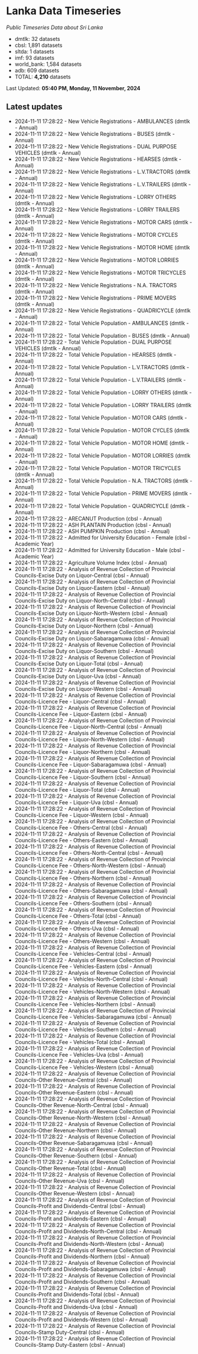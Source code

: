 # Lanka Data Timeseries
*Public Timeseries Data about Sri Lanka*

* dmtlk: 32 datasets
* cbsl: 1,891 datasets
* sltda: 1 datasets
* imf: 93 datasets
* world_bank: 1,584 datasets
* adb: 609 datasets
* TOTAL: **4,210** datasets

Last Updated: **05:40 PM, Monday, 11 November, 2024**

## Latest updates

* 2024-11-11 17:28:22 - New Vehicle Registrations - AMBULANCES (dmtlk - Annual)
* 2024-11-11 17:28:22 - New Vehicle Registrations - BUSES (dmtlk - Annual)
* 2024-11-11 17:28:22 - New Vehicle Registrations - DUAL PURPOSE VEHICLES (dmtlk - Annual)
* 2024-11-11 17:28:22 - New Vehicle Registrations - HEARSES (dmtlk - Annual)
* 2024-11-11 17:28:22 - New Vehicle Registrations - L.V.TRACTORS (dmtlk - Annual)
* 2024-11-11 17:28:22 - New Vehicle Registrations - L.V.TRAILERS (dmtlk - Annual)
* 2024-11-11 17:28:22 - New Vehicle Registrations - LORRY OTHERS (dmtlk - Annual)
* 2024-11-11 17:28:22 - New Vehicle Registrations - LORRY TRAILERS (dmtlk - Annual)
* 2024-11-11 17:28:22 - New Vehicle Registrations - MOTOR CARS (dmtlk - Annual)
* 2024-11-11 17:28:22 - New Vehicle Registrations - MOTOR CYCLES (dmtlk - Annual)
* 2024-11-11 17:28:22 - New Vehicle Registrations - MOTOR HOME (dmtlk - Annual)
* 2024-11-11 17:28:22 - New Vehicle Registrations - MOTOR LORRIES (dmtlk - Annual)
* 2024-11-11 17:28:22 - New Vehicle Registrations - MOTOR TRICYCLES (dmtlk - Annual)
* 2024-11-11 17:28:22 - New Vehicle Registrations - N.A. TRACTORS (dmtlk - Annual)
* 2024-11-11 17:28:22 - New Vehicle Registrations - PRIME MOVERS (dmtlk - Annual)
* 2024-11-11 17:28:22 - New Vehicle Registrations - QUADRICYCLE (dmtlk - Annual)
* 2024-11-11 17:28:22 - Total Vehicle Population - AMBULANCES (dmtlk - Annual)
* 2024-11-11 17:28:22 - Total Vehicle Population - BUSES (dmtlk - Annual)
* 2024-11-11 17:28:22 - Total Vehicle Population - DUAL PURPOSE VEHICLES (dmtlk - Annual)
* 2024-11-11 17:28:22 - Total Vehicle Population - HEARSES (dmtlk - Annual)
* 2024-11-11 17:28:22 - Total Vehicle Population - L.V.TRACTORS (dmtlk - Annual)
* 2024-11-11 17:28:22 - Total Vehicle Population - L.V.TRAILERS (dmtlk - Annual)
* 2024-11-11 17:28:22 - Total Vehicle Population - LORRY OTHERS (dmtlk - Annual)
* 2024-11-11 17:28:22 - Total Vehicle Population - LORRY TRAILERS (dmtlk - Annual)
* 2024-11-11 17:28:22 - Total Vehicle Population - MOTOR CARS (dmtlk - Annual)
* 2024-11-11 17:28:22 - Total Vehicle Population - MOTOR CYCLES (dmtlk - Annual)
* 2024-11-11 17:28:22 - Total Vehicle Population - MOTOR HOME (dmtlk - Annual)
* 2024-11-11 17:28:22 - Total Vehicle Population - MOTOR LORRIES (dmtlk - Annual)
* 2024-11-11 17:28:22 - Total Vehicle Population - MOTOR TRICYCLES (dmtlk - Annual)
* 2024-11-11 17:28:22 - Total Vehicle Population - N.A. TRACTORS (dmtlk - Annual)
* 2024-11-11 17:28:22 - Total Vehicle Population - PRIME MOVERS (dmtlk - Annual)
* 2024-11-11 17:28:22 - Total Vehicle Population - QUADRICYCLE (dmtlk - Annual)
* 2024-11-11 17:28:22 - ARECANUT Production (cbsl - Annual)
* 2024-11-11 17:28:22 - ASH PLANTAIN Production (cbsl - Annual)
* 2024-11-11 17:28:22 - ASH PUMPKIN Production (cbsl - Annual)
* 2024-11-11 17:28:22 - Admitted for University Education - Female (cbsl - Academic Year)
* 2024-11-11 17:28:22 - Admitted for University Education - Male (cbsl - Academic Year)
* 2024-11-11 17:28:22 - Agriculture Volume Index (cbsl - Annual)
* 2024-11-11 17:28:22 - Analysis of Revenue Collection of Provincial Councils-Excise Duty on Liquor-Central (cbsl - Annual)
* 2024-11-11 17:28:22 - Analysis of Revenue Collection of Provincial Councils-Excise Duty on Liquor-Eastern (cbsl - Annual)
* 2024-11-11 17:28:22 - Analysis of Revenue Collection of Provincial Councils-Excise Duty on Liquor-North-Central (cbsl - Annual)
* 2024-11-11 17:28:22 - Analysis of Revenue Collection of Provincial Councils-Excise Duty on Liquor-North-Western (cbsl - Annual)
* 2024-11-11 17:28:22 - Analysis of Revenue Collection of Provincial Councils-Excise Duty on Liquor-Northern (cbsl - Annual)
* 2024-11-11 17:28:22 - Analysis of Revenue Collection of Provincial Councils-Excise Duty on Liquor-Sabaragamuwa (cbsl - Annual)
* 2024-11-11 17:28:22 - Analysis of Revenue Collection of Provincial Councils-Excise Duty on Liquor-Southern (cbsl - Annual)
* 2024-11-11 17:28:22 - Analysis of Revenue Collection of Provincial Councils-Excise Duty on Liquor-Total (cbsl - Annual)
* 2024-11-11 17:28:22 - Analysis of Revenue Collection of Provincial Councils-Excise Duty on Liquor-Uva (cbsl - Annual)
* 2024-11-11 17:28:22 - Analysis of Revenue Collection of Provincial Councils-Excise Duty on Liquor-Western (cbsl - Annual)
* 2024-11-11 17:28:22 - Analysis of Revenue Collection of Provincial Councils-Licence Fee - Liquor-Central (cbsl - Annual)
* 2024-11-11 17:28:22 - Analysis of Revenue Collection of Provincial Councils-Licence Fee - Liquor-Eastern (cbsl - Annual)
* 2024-11-11 17:28:22 - Analysis of Revenue Collection of Provincial Councils-Licence Fee - Liquor-North-Central (cbsl - Annual)
* 2024-11-11 17:28:22 - Analysis of Revenue Collection of Provincial Councils-Licence Fee - Liquor-North-Western (cbsl - Annual)
* 2024-11-11 17:28:22 - Analysis of Revenue Collection of Provincial Councils-Licence Fee - Liquor-Northern (cbsl - Annual)
* 2024-11-11 17:28:22 - Analysis of Revenue Collection of Provincial Councils-Licence Fee - Liquor-Sabaragamuwa (cbsl - Annual)
* 2024-11-11 17:28:22 - Analysis of Revenue Collection of Provincial Councils-Licence Fee - Liquor-Southern (cbsl - Annual)
* 2024-11-11 17:28:22 - Analysis of Revenue Collection of Provincial Councils-Licence Fee - Liquor-Total (cbsl - Annual)
* 2024-11-11 17:28:22 - Analysis of Revenue Collection of Provincial Councils-Licence Fee - Liquor-Uva (cbsl - Annual)
* 2024-11-11 17:28:22 - Analysis of Revenue Collection of Provincial Councils-Licence Fee - Liquor-Western (cbsl - Annual)
* 2024-11-11 17:28:22 - Analysis of Revenue Collection of Provincial Councils-Licence Fee - Others-Central (cbsl - Annual)
* 2024-11-11 17:28:22 - Analysis of Revenue Collection of Provincial Councils-Licence Fee - Others-Eastern (cbsl - Annual)
* 2024-11-11 17:28:22 - Analysis of Revenue Collection of Provincial Councils-Licence Fee - Others-North-Central (cbsl - Annual)
* 2024-11-11 17:28:22 - Analysis of Revenue Collection of Provincial Councils-Licence Fee - Others-North-Western (cbsl - Annual)
* 2024-11-11 17:28:22 - Analysis of Revenue Collection of Provincial Councils-Licence Fee - Others-Northern (cbsl - Annual)
* 2024-11-11 17:28:22 - Analysis of Revenue Collection of Provincial Councils-Licence Fee - Others-Sabaragamuwa (cbsl - Annual)
* 2024-11-11 17:28:22 - Analysis of Revenue Collection of Provincial Councils-Licence Fee - Others-Southern (cbsl - Annual)
* 2024-11-11 17:28:22 - Analysis of Revenue Collection of Provincial Councils-Licence Fee - Others-Total (cbsl - Annual)
* 2024-11-11 17:28:22 - Analysis of Revenue Collection of Provincial Councils-Licence Fee - Others-Uva (cbsl - Annual)
* 2024-11-11 17:28:22 - Analysis of Revenue Collection of Provincial Councils-Licence Fee - Others-Western (cbsl - Annual)
* 2024-11-11 17:28:22 - Analysis of Revenue Collection of Provincial Councils-Licence Fee - Vehicles-Central (cbsl - Annual)
* 2024-11-11 17:28:22 - Analysis of Revenue Collection of Provincial Councils-Licence Fee - Vehicles-Eastern (cbsl - Annual)
* 2024-11-11 17:28:22 - Analysis of Revenue Collection of Provincial Councils-Licence Fee - Vehicles-North-Central (cbsl - Annual)
* 2024-11-11 17:28:22 - Analysis of Revenue Collection of Provincial Councils-Licence Fee - Vehicles-North-Western (cbsl - Annual)
* 2024-11-11 17:28:22 - Analysis of Revenue Collection of Provincial Councils-Licence Fee - Vehicles-Northern (cbsl - Annual)
* 2024-11-11 17:28:22 - Analysis of Revenue Collection of Provincial Councils-Licence Fee - Vehicles-Sabaragamuwa (cbsl - Annual)
* 2024-11-11 17:28:22 - Analysis of Revenue Collection of Provincial Councils-Licence Fee - Vehicles-Southern (cbsl - Annual)
* 2024-11-11 17:28:22 - Analysis of Revenue Collection of Provincial Councils-Licence Fee - Vehicles-Total (cbsl - Annual)
* 2024-11-11 17:28:22 - Analysis of Revenue Collection of Provincial Councils-Licence Fee - Vehicles-Uva (cbsl - Annual)
* 2024-11-11 17:28:22 - Analysis of Revenue Collection of Provincial Councils-Licence Fee - Vehicles-Western (cbsl - Annual)
* 2024-11-11 17:28:22 - Analysis of Revenue Collection of Provincial Councils-Other Revenue-Central (cbsl - Annual)
* 2024-11-11 17:28:22 - Analysis of Revenue Collection of Provincial Councils-Other Revenue-Eastern (cbsl - Annual)
* 2024-11-11 17:28:22 - Analysis of Revenue Collection of Provincial Councils-Other Revenue-North-Central (cbsl - Annual)
* 2024-11-11 17:28:22 - Analysis of Revenue Collection of Provincial Councils-Other Revenue-North-Western (cbsl - Annual)
* 2024-11-11 17:28:22 - Analysis of Revenue Collection of Provincial Councils-Other Revenue-Northern (cbsl - Annual)
* 2024-11-11 17:28:22 - Analysis of Revenue Collection of Provincial Councils-Other Revenue-Sabaragamuwa (cbsl - Annual)
* 2024-11-11 17:28:22 - Analysis of Revenue Collection of Provincial Councils-Other Revenue-Southern (cbsl - Annual)
* 2024-11-11 17:28:22 - Analysis of Revenue Collection of Provincial Councils-Other Revenue-Total (cbsl - Annual)
* 2024-11-11 17:28:22 - Analysis of Revenue Collection of Provincial Councils-Other Revenue-Uva (cbsl - Annual)
* 2024-11-11 17:28:22 - Analysis of Revenue Collection of Provincial Councils-Other Revenue-Western (cbsl - Annual)
* 2024-11-11 17:28:22 - Analysis of Revenue Collection of Provincial Councils-Profit and Dividends-Central (cbsl - Annual)
* 2024-11-11 17:28:22 - Analysis of Revenue Collection of Provincial Councils-Profit and Dividends-Eastern (cbsl - Annual)
* 2024-11-11 17:28:22 - Analysis of Revenue Collection of Provincial Councils-Profit and Dividends-North-Central (cbsl - Annual)
* 2024-11-11 17:28:22 - Analysis of Revenue Collection of Provincial Councils-Profit and Dividends-North-Western (cbsl - Annual)
* 2024-11-11 17:28:22 - Analysis of Revenue Collection of Provincial Councils-Profit and Dividends-Northern (cbsl - Annual)
* 2024-11-11 17:28:22 - Analysis of Revenue Collection of Provincial Councils-Profit and Dividends-Sabaragamuwa (cbsl - Annual)
* 2024-11-11 17:28:22 - Analysis of Revenue Collection of Provincial Councils-Profit and Dividends-Southern (cbsl - Annual)
* 2024-11-11 17:28:22 - Analysis of Revenue Collection of Provincial Councils-Profit and Dividends-Total (cbsl - Annual)
* 2024-11-11 17:28:22 - Analysis of Revenue Collection of Provincial Councils-Profit and Dividends-Uva (cbsl - Annual)
* 2024-11-11 17:28:22 - Analysis of Revenue Collection of Provincial Councils-Profit and Dividends-Western (cbsl - Annual)
* 2024-11-11 17:28:22 - Analysis of Revenue Collection of Provincial Councils-Stamp Duty-Central (cbsl - Annual)
* 2024-11-11 17:28:22 - Analysis of Revenue Collection of Provincial Councils-Stamp Duty-Eastern (cbsl - Annual)